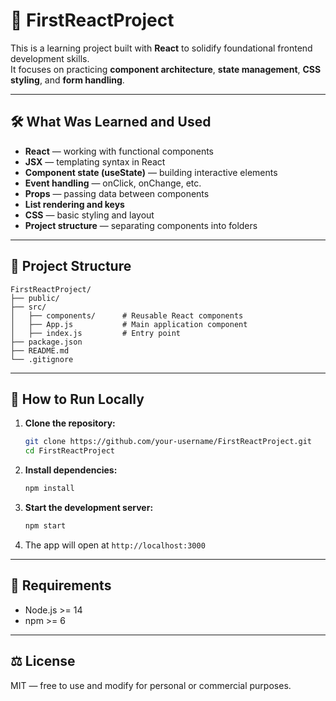 # 🎯 FirstReactProject

This is a learning project built with **React** to solidify foundational frontend development skills.  
It focuses on practicing **component architecture**, **state management**, **CSS styling**, and **form handling**.

---

## 🛠 What Was Learned and Used

- **React** — working with functional components
- **JSX** — templating syntax in React
- **Component state (useState)** — building interactive elements
- **Event handling** — onClick, onChange, etc.
- **Props** — passing data between components
- **List rendering and keys**
- **CSS** — basic styling and layout
- **Project structure** — separating components into folders

---

## 📁 Project Structure

```
FirstReactProject/
├── public/
├── src/
│   ├── components/      # Reusable React components
│   ├── App.js           # Main application component
│   ├── index.js         # Entry point
├── package.json
├── README.md
└── .gitignore
```

---

## 🚀 How to Run Locally

1. **Clone the repository:**
   ```bash
   git clone https://github.com/your-username/FirstReactProject.git
   cd FirstReactProject
   ```

2. **Install dependencies:**
   ```bash
   npm install
   ```

3. **Start the development server:**
   ```bash
   npm start
   ```

4. The app will open at `http://localhost:3000`

---

## 🧾 Requirements

- Node.js >= 14
- npm >= 6

---

## ⚖️ License

MIT — free to use and modify for personal or commercial purposes.
